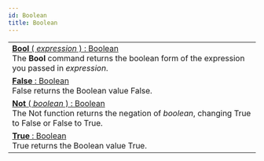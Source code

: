 ```yaml
---
id: Boolean
title: Boolean
---
```

||
|---|
|[**Bool** ( *expression* ) : Boolean](../../commands-legacy/bool)<br/>The **Bool** command returns the boolean form of the expression you passed in *expression*.|
|[**False**  : Boolean](../../commands-legacy/false)<br/>False returns the Boolean value False.|
|[**Not** ( *boolean* ) : Boolean](../../commands-legacy/not)<br/>The Not function returns the negation of *boolean*, changing True to False or False to True.|
|[**True**  : Boolean](../../commands-legacy/true)<br/>True returns the Boolean value True.|
